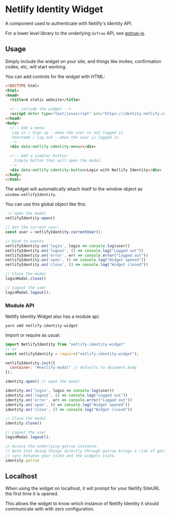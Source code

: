 # Netlify Identity Widget

A component used to authenticate with Netlify's Identity API.

For a lower level library to the underlying `GoTrue` API, see [gotrue-js](https://github.com/netlify/gotrue-js).

## Usage

Simply include the widget on your site, and things like invites, confirmation codes, etc, will start working.

You can add controls for the widget with HTML:

```html
<!DOCTYPE html>
<html>
<head>
  <title>A static website</title>

  <!-- include the widget -->
  <script defer type="text/javascript" src="https://identity.netlify.com/v1/netlify-identity-widget.js"></script>
</head>
<body>
  <!-- Add a menu:
   Log in / Sign up - when the user is not logged in
   Username / Log out - when the user is logged in
  -->
  <div data-netlify-identity-menu></div>

  <!-- Add a simpler button:
    Simple button that will open the modal.
  -->
  <div data-netlify-identity-button>Login with Netlify Identity</div>
</body>
</html>
```

The widget will automatically attach itself to the window object as `window.netlifyIdentity`.

You can use this global object like this:

```js
 // open the modal
netlifyIdentity.open()

// Get the current user:
const user = netlifyIdentity.currentUser();

// Bind to events
netlifyIdentity.on('login', login => console.log(user))
netlifyIdentity.on('logout', () => console.log("Logged out"))
netlifyIdentity.on('error', err => console.error("Logged out"))
netlifyIdentity.on('open', () => console.log("Widget opened"))
netlifyIdentity.on('close', () => console.log("Widget closed"))

// Close the modal
loginModal.close()

// Logout the user
loginModal.logout();
```

### Module API

Netlify Identity Widget also has a module api:

```
yarn add netlify-identity-widget
```

Import or require as usual:

```js
import NetlifyIdentity from "netlify-identity-widget"
// or
const netlifyIdentity = require("netlify-identity-widget");

netlifyIdentity.init({
  container: "#netlify-modal" // defaults to document.body
});

identity.open() // open the modal

identity.on('login', login => console.log(user))
identity.on('logout', () => console.log("Logged out"))
identity.on('error', err => console.error("Logged out"))
identity.on('open', () => console.log("Widget opened"))
identity.on('close', () => console.log("Widget closed"))

// Close the modal
identity.close()

// Logout the user
loginModal.logout();

// Access the underlying gotrue instance.
// Note that doing things directly through gotrue brings a risk of getting out of
// sync between your state and the widgets state.
identity.gotrue
```

## Localhost

When using the widget on localhost, it will prompt for your Netlify SiteURL the first time it is opened.

This allows the widget to know which instance of Netlify Identity it should communicate with with zero
configuration.
